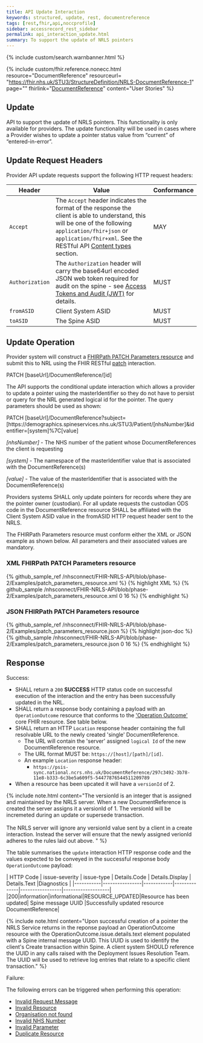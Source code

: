 ```yaml
---
title: API Update Interaction
keywords: structured, update, rest, documentreference
tags: [rest,fhir,api,noccprofile]
sidebar: accessrecord_rest_sidebar
permalink: api_interaction_update.html
summary: To support the update of NRLS pointers
---
```


{% include custom/search.warnbanner.html %}

{% include custom/fhir.reference.nonecc.html resource="DocumentReference" resourceurl= "https://fhir.nhs.uk/STU3/StructureDefinition/NRLS-DocumentReference-1" page="" fhirlink="[DocumentReference](https://www.hl7.org/fhir/STU3/documentreference.html)" content="User Stories" %}


## Update ##

API to support the update of NRLS pointers. This functionality is only available for providers. The update functionality will be used in cases where a Provider wishes to update a pointer status value from “current” of “entered-in-error”. 

## Update Request Headers ##

Provider API update requests support the following HTTP request headers:

| Header               | Value |Conformance |
|----------------------|-------|-------|
| `Accept`      | The `Accept` header indicates the format of the response the client is able to understand, this will be one of the following <code class="highlighter-rouge">application/fhir+json</code> or <code class="highlighter-rouge">application/fhir+xml</code>. See the RESTful API [Content types](development_general_api_guidance.html#content-types) section. | MAY |
| `Authorization`      | The `Authorization` header will carry the base64url encoded JSON web token required for audit on the spine - see [Access Tokens and Audit (JWT)](integration_access_tokens_and_audit_JWT.html) for details. |  MUST |
| `fromASID`           | Client System ASID | MUST |
| `toASID`             | The Spine ASID | MUST |


## Update Operation ##

Provider system will construct a [FHIRPath PATCH Parameters resource](https://www.hl7.org/fhir/fhirpatch.html) and submit this to NRL using the FHIR RESTful [patch](https://www.hl7.org/fhir/http.html#patch) interaction.

<div markdown="span" class="alert alert-success" role="alert">
PATCH [baseUrl]/DocumentReference/[id]</div>

The API supports the conditional update interaction which allows a provider to update a pointer using the masterIdentifier so they do not have to persist or query for the NRL generated logical id for the pointer. The query parameters should be used as shown:

<div markdown="span" class="alert alert-success" role="alert">
PATCH [baseUrl]/DocumentReference?subject=[https://demographics.spineservices.nhs.uk/STU3/Patient/[nhsNumber]&amp;identifier=[system]%7C[value]</div>

*[nhsNumber]* - The NHS number of the patient whose DocumentReferences the client is requesting

*[system]* - The namespace of the masterIdentifier value that is associated with the DocumentReference(s)

*[value]* - The value of the masterIdentifier that is associated with the DocumentReference(s)

Providers systems SHALL only update pointers for records where they are the pointer owner (custodian).
For all update requests the custodian ODS code in the DocumentReference resource SHALL be affiliated with the Client System ASID value in the fromASID HTTP request header sent to the NRLS.

The FHIRPath Parameters resource must conform either the XML or JSON example as shown below. All parameters and their associated values are mandatory. 

### XML FHIRPath PATCH Parameters resource ###

<div class="github-sample-wrapper">
{% github_sample_ref /nhsconnect/FHIR-NRLS-API/blob/phase-2/Examples/patch_parameters_resource.xml %}
{% highlight XML %}
{% github_sample /nhsconnect/FHIR-NRLS-API/blob/phase-2/Examples/patch_parameters_resource.xml 0 16 %}
{% endhighlight %}
</div>

### JSON FHIRPath PATCH Parameters resource ###

<div class="github-sample-wrapper">
{% github_sample_ref /nhsconnect/FHIR-NRLS-API/blob/phase-2/Examples/patch_parameters_resource.json %}
{% highlight json-doc %}
{% github_sample /nhsconnect/FHIR-NRLS-API/blob/phase-2/Examples/patch_parameters_resource.json 0 16 %}
{% endhighlight %}
</div>

## Response ##

Success:

- SHALL return a `200` **SUCCESS** HTTP status code on successful execution of the interaction and the entry has been successfully updated in the NRL.
- SHALL return a response body containing a payload with an `OperationOutcome` resource that conforms to the ['Operation Outcome'](http://hl7.org/fhir/STU3/operationoutcome.html) core FHIR resource. See table below.
- SHALL return an HTTP `Location` response header containing the full resolvable URL to the newly created 'single' DocumentReference. 
  - The URL will contain the 'server' assigned `logical Id` of the new DocumentReference resource.
  - The URL format MUST be: `https://[host]/[path]/[id]`. 
  - An example `Location` response header: 
    - `https://psis-sync.national.ncrs.nhs.uk/DocumentReference/297c3492-3b78-11e8-b333-6c3be5a609f5-54477876544511209789`
- When a resource has been upcated it will have a `versionId` of 2.


{% include note.html content="The versionId is an integer that is assigned and maintained by the NRLS server. When a new DocumentReference is created the server assigns it a versionId of 1. The versionId will be incremeted during an update or supersede transaction. <br/><br/> The NRLS server will ignore any versionId value sent by a client in a create interaction. Instead the server will ensure that the newly assigned verionId adheres to the rules laid out above. 
" %}

The table summarises the `update` interaction HTTP response code and the values expected to be conveyed in the successful response body `OperationOutcome` payload:

| HTTP Code | issue-severity | issue-type | Details.Code | Details.Display | Details.Text |Diagnostics |
|-----------|----------------|------------|--------------|-----------------|-------------------|
|200|information|informational|RESOURCE_UPDATED|Resource has been updated| Spine message UUID |Successfully updated resource DocumentReference|

{% include note.html content="Upon successful creation of a pointer the NRLS Service returns in the reponse payload an OperationOutcome resource with the OperationOutcome.issue.details.text element populated with a Spine internal message UUID. This UUID is used to identify the client's Create transaction within Spine. A client system SHOULD reference the UUID in any calls raised with the Deployment Issues Resolution Team. The UUID will be used to retrieve log entries that relate to a specific client transaction." %}

Failure: 

The following errors can be triggered when performing this operation:

- [Invalid Request Message](development_general_api_guidance.html#invalid-request-message)
- [Invalid Resource](development_general_api_guidance.html#invalid-resource)
- [Organisation not found](development_general_api_guidance.html#organisation-not-found)
- [Invalid NHS Number](development_general_api_guidance.html#invalid-nhs-number)
- [Invalid Parameter](development_general_api_guidance.html#parameters)
- [Duplicate Resource](development_general_api_guidance.html#duplicate-resource)